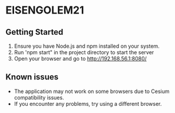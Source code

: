# EISENGOLEM21

## Getting Started

1. Ensure you have Node.js and npm installed on your system.
2. Run 'npm start" in the project directory to start the server
3. Open your browser and go to http://192.168.56.1:8080/

## Known issues
- The application may not work on some browsers due to Cesium compatibility issues.
- If you encounter any problems, try using a different browser.
